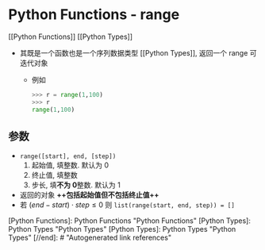 # Python Functions - range

[[Python Functions]] [[Python Types]]

* 其既是一个函数也是一个序列数据类型 [[Python Types]], 返回一个 range 可迭代对象
    * 例如

        ```python
        >>> r = range(1,100)
        >>> r
        range(1,100)
        ```

## 参数

* `range([start], end, [step])`
    1. 起始值, 填整数. 默认为 0
    2. 终止值, 填整数
    3. 步长, 填**不为 0**整数. 默认为 1
* 返回的对象 **++包括起始值但不包括终止值++**
* 若 $(end-start)\cdot step \leqslant 0$ 则 `list(range(start, end, step)) = []`

[//begin]: # "Autogenerated link references for markdown compatibility"
[Python Functions]: Python Functions "Python Functions"
[Python Types]: Python Types "Python Types"
[Python Types]: Python Types "Python Types"
[//end]: # "Autogenerated link references"